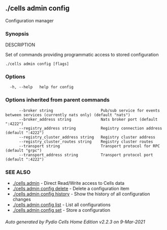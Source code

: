 ## ./cells admin config

Configuration manager

### Synopsis


DESCRIPTION

  Set of commands providing programmatic access to stored configuration



```
./cells admin config [flags]
```

### Options

```
  -h, --help   help for config
```

### Options inherited from parent commands

```
      --broker string                     Pub/sub service for events between services (currently nats only) (default "nats")
      --broker_address string             Nats broker port (default ":4222")
      --registry_address string           Registry connection address (default ":4222")
      --registry_cluster_address string   Registry cluster address
      --registry_cluster_routes string    Registry cluster routes
      --transport string                  Transport protocol for RPC (default "grpc")
      --transport_address string          Transport protocol port (default ":4222")
```

### SEE ALSO

* [./cells admin](./cells-admin)	 - Direct Read/Write access to Cells data
* [./cells admin config delete](./cells-admin-config-delete)	 - Delete a configuration item
* [./cells admin config history](./cells-admin-config-history)	 - Show the history of all configuration changes
* [./cells admin config list](./cells-admin-config-list)	 - List all configurations
* [./cells admin config set](./cells-admin-config-set)	 - Store a configuration

###### Auto generated by Pydio Cells Home Edition v2.2.3 on 9-Mar-2021
